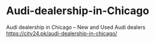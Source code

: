 # Audi-dealership-in-Chicago
Audi dealership in Chicago – New and Used Audi dealers
https://city24.pk/audi-dealership-in-chicago/
